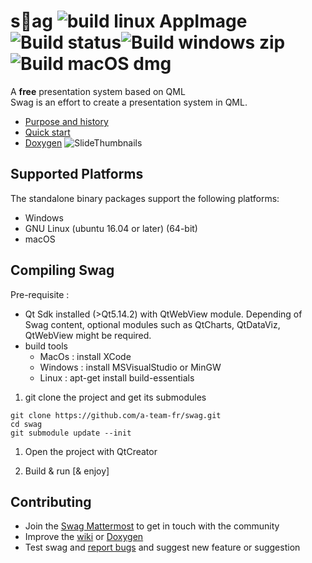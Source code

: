 # s🤘ag  ![build linux AppImage](https://github.com/a-team-fr/swag/workflows/build%20linux%20AppImage/badge.svg)![Build status](https://github.com/a-team-fr/swag/workflows/CI/badge.svg)![Build windows zip](https://github.com/a-team-fr/swag/workflows/Build%20windows%20zip/badge.svg)![Build macOS dmg](https://github.com/a-team-fr/swag/workflows/Build%20macOS%20dmg/badge.svg)
A **free** presentation system based on QML  
Swag is an effort to create a presentation system in QML.  
  * [Purpose and history](https://github.com/a-team-fr/swag/wiki) 
  * [Quick start](https://github.com/a-team-fr/swag/wiki/Quick-start) 
  * [Doxygen](https://a-team-fr.github.io/swag/html) 
![SlideThumbnails](https://user-images.githubusercontent.com/9682519/78081707-7bb3ad80-73b1-11ea-9567-9df20ddebe70.png)    
## Supported Platforms

The standalone binary packages support the following platforms:

* Windows
* GNU Linux (ubuntu 16.04 or later) (64-bit)
* macOS 

## Compiling Swag  

Pre-requisite :
 * Qt Sdk installed (>Qt5.14.2) with QtWebView module. Depending of Swag content, optional modules such as QtCharts, QtDataViz, QtWebView might be required.
 * build tools
   * MacOs : install XCode
   * Windows : install MSVisualStudio or MinGW
   * Linux : apt-get install build-essentials

1. git clone the project and get its submodules
```
git clone https://github.com/a-team-fr/swag.git
cd swag
git submodule update --init
```

1. Open the project with QtCreator

1. Build & run [& enjoy]

## Contributing
* Join the [Swag Mattermost](https://framateam.org/swagsoftware/) to get in touch with the community
* Improve the [wiki](https://github.com/a-team-fr/swag/wiki) or [Doxygen](https://a-team-fr.github.io/swag/html) 
* Test swag and [report bugs](https://github.com/a-team-fr/swag/issues/new/choose) and suggest new feature or suggestion
